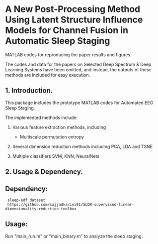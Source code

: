 # A New Post-Processing Method Using Latent Structure Influence Models for Channel Fusion in Automatic Sleep Staging

MATLAB codes for reproducing the paper results and figures.

The codes and data for the papers on Selected Deep Spectrum & Deep Learning Systems have been omitted, and instead, the outputs of these methods are included for easy execution.

## 1. Introduction.

This package includes the prototype MATLAB codes for Automated EEG Sleep Staging.

The implemented methods include: 

  1. Various feature extraction methods, including 
     * Multiscale permutation entropy


  2. Several dimension reduction methods including PCA, LDA and TSNE
  3. Multiple classifiers SVM, KNN, NeuralNets



## 2. Usage & Dependency.

## Dependency:
     sleep-edf dataset
     https://github.com/sajjadkarimi91/SLDR-supervised-linear-dimensionality-reduction-toolbox


## Usage:
Run "main_run.m" or "main_binary.m" to analyze the sleep staging.
